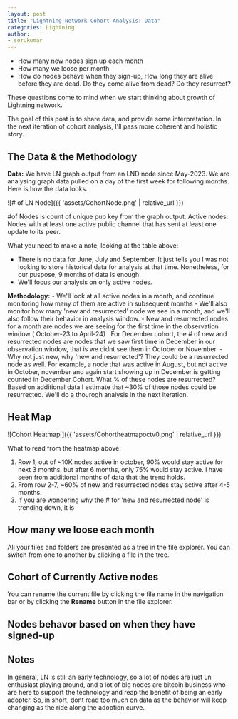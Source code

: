 ```yaml
---
layout: post
title: "Lightning Network Cohort Analysis: Data"
categories: Lightning
author:
- sorukumar
---
```


 - How many new nodes sign up each month
 - How many we loose per month
 - How do nodes behave when they sign-up, How long they are alive before they are dead. Do they come alive from dead? Do they resurrect?

These questions come to mind when we start thinking about growth of Lightning network. 

The goal of this post is to share data, and provide some interpretation. In the next iteration of cohort analysis, I'll pass more coherent and holistic story.


## The Data & the Methodology

**Data:**
We have LN graph output from an LND node since May-2023. We are analysing graph data pulled on a day of the first week for following months. Here is how the data looks.

![# of LN Node]({{ 'assets/CohortNode.png' | relative_url }})

#of Nodes is count of unique pub key from the graph output. 
Active nodes: Nodes with at least one active public channel that has sent at least one update to its peer.

What you need to make a note, looking at the table above:

 - There is no data for June, July and September. It just tells you I was not looking to store historical data for analysis at that time. Nonetheless, for our puspose, 9 months of data is enough
 - We'll focus our analysis on only active nodes.

**Methodology:** 
	 - We'll look at all active nodes in a month, and continue monitoring how many of 	them are active in subsequent months
	 - We'll also monitor how many 'new and resurrected' node we see in a month, and we'll also follow their behavior in analysis window.
	 - New and resurrected nodes for a month are nodes we are seeing for the first time in the observation window ( October-23  to April-24) . For December cohort,  the # of new and resurrected nodes are nodes that we saw first time in December in our observation window, that is we didnt see them in October or November.
	 - Why not just new, why 'new and resurrected'? They could be a resurrected node as well. For example, a node that was active in August, but not active in October, november and again start showing up in December is getting counted in December Cohort. What % of these nodes are resurrected? Based on additional data I estimate that ~30% of those nodes could be resurrected. We'll do a thourogh analysis in the next iteration.

## Heat Map

![Cohort Heatmap ]({{ 'assets/Cohortheatmapoctv0.png' | relative_url }})

What to read from the heatmap above:

 1. Row 1, out of ~10K nodes active in october, 90% would stay active for next 3 months, but after 6 months, only 75% would stay active. I have seen from additional months of data that the trend holds.
 2. From row 2-7, ~60% of new and resurrected nodes stay active after 4-5 months.
 3. If you are wondering why the # for  'new and resurrected node' is trending down, it is 

## How many we loose each month

All your files and folders are presented as a tree in the file explorer. You can switch from one to another by clicking a file in the tree.

## Cohort of Currently Active nodes

You can rename the current file by clicking the file name in the navigation bar or by clicking the **Rename** button in the file explorer.

## Nodes behavor based on when they have signed-up



## Notes

In general, LN is still an early technology, so a lot of nodes are just Ln enthusiast playing around, and a lot of big nodes are bitcoin business who are here to support the technology  and reap the benefit of being an early adopter. So, in short, dont read too much on data as the behavior will keep changing as the ride along the adoption curve.




<!--stackedit_data:
eyJoaXN0b3J5IjpbLTgzNDQ0NzA5Niw3NDc2NTYyMDIsLTg4Mz
E5NTMyLC0xMTk1NjA3MDUyLDM4NDc0OTc3NF19
-->